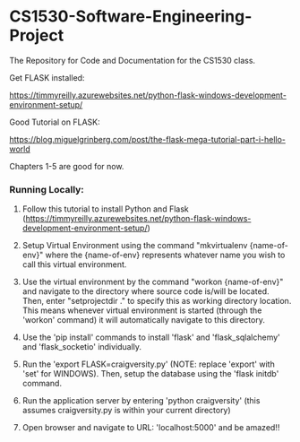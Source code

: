 # CS1530-Software-Engineering-Project
The Repository for Code and Documentation for the CS1530 class.

Get FLASK installed:

https://timmyreilly.azurewebsites.net/python-flask-windows-development-environment-setup/


Good Tutorial on FLASK:

https://blog.miguelgrinberg.com/post/the-flask-mega-tutorial-part-i-hello-world

Chapters 1-5 are good for now.


### Running Locally:

1. Follow this tutorial to install Python and Flask (https://timmyreilly.azurewebsites.net/python-flask-windows-development-environment-setup/)

2. Setup Virtual Environment using the command "mkvirtualenv {name-of-env}" where the {name-of-env} represents whatever name you wish to call this virtual environment.

3. Use the virtual environment by the command "workon {name-of-env}" and navigate to the directory where source code is/will be located. Then, enter "setprojectdir ." to specify this as working directory location. This means whenever virtual environment is started (through the 'workon' command) it will automatically navigate to this directory.

4. Use the 'pip install' commands to install 'flask' and 'flask_sqlalchemy' and 'flask_socketio' individually.

5. Run the 'export FLASK=craigversity.py' (NOTE: replace 'export' with 'set' for WINDOWS). Then, setup the database using the 'flask initdb' command.

6. Run the application server by entering 'python craigversity' (this assumes craigversity.py is within your current directory)

7. Open browser and navigate to URL: 'localhost:5000' and be amazed!!

